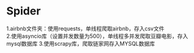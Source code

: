 # Spider
1.airbnb文件夹：使用requests，单线程爬取airbnb，存入csv文件                           
2.使用asyncio库（设置并发数量为500），单线程多并发爬取豆瓣电影，存入mysql数据库 
3.使用scrapy库，爬取链家网存入MYSQL数据库

